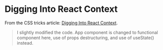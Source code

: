 # Digging Into React Context

From the CSS tricks article: [Digging Into React Context](https://css-tricks.com/digging-into-react-context/).

> I slightly modified the code. App component is changed to functional component here, use of props destructuring, and use of useState() instead.

